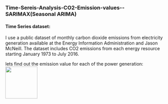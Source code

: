 ### Time-Sereis-Analysis-CO2-Emission-values--SARIMAX(Seasonal ARIMA)

#### Time Series dataset:
I use a public dataset of monthly carbon dioxide emissions from electricity generation available at the Energy Information Administration and Jason McNeill. The dataset includes CO2 emissions from each energy 
resource starting January 1973 to July 2016.

lets find out the emission value for each of the power generation:
<img src="![carbonemission](https://user-images.githubusercontent.com/64869288/91193160-a3cae280-e6ab-11ea-946d-2fbb97cb4900.png)" width="100" height="100">

